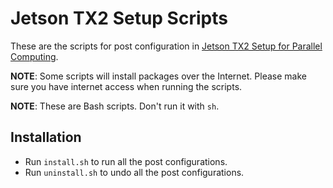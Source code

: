 # Jetson TX2 Setup Scripts

These are the scripts for post configuration in [Jetson TX2 Setup for Parallel Computing](https://ebola777.gitbooks.io/jetson-tx2-setup-for-parallel-computing/content/).

**NOTE**: Some scripts will install packages over the Internet. Please make sure you have internet access when running the scripts.

**NOTE**: These are Bash scripts. Don't run it with `sh`.

## Installation

* Run `install.sh` to run all the post configurations.
* Run `uninstall.sh` to undo all the post configurations.

